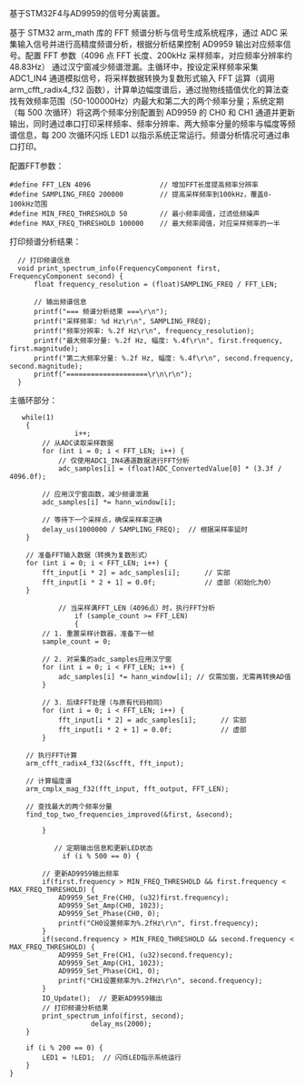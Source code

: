 基于STM32F4与AD9959的信号分离装置。

基于 STM32 arm_math 库的 FFT 频谱分析与信号生成系统程序，通过 ADC 采集输入信号并进行高精度频谱分析，根据分析结果控制 AD9959 输出对应频率信号。配置 FFT 参数（4096 点 FFT 长度、200kHz 采样频率，对应频率分辨率约 48.83Hz）
通过汉宁窗减少频谱泄漏。主循环中，按设定采样频率采集 ADC1_IN4 通道模拟信号，将采样数据转换为复数形式输入 FFT 运算（调用 arm_cfft_radix4_f32 函数），计算单边幅度谱后，通过抛物线插值优化的算法查找有效频率范围（50-100000Hz）内最大和第二大的两个频率分量；系统定期（每 500 次循环）将这两个频率分别配置到 AD9959 的 CH0 和 CH1 通道并更新输出，同时通过串口打印采样频率、频率分辨率、两大频率分量的频率与幅度等频谱信息，每 200 次循环闪烁 LED1 以指示系统正常运行。频谱分析情况可通过串口打印。



配置FFT参数：

    #define FFT_LEN 4096                 // 增加FFT长度提高频率分辨率  
    #define SAMPLING_FREQ 200000         // 提高采样频率到100kHz，覆盖0-100kHz范围
    #define MIN_FREQ_THRESHOLD 50        // 最小频率阈值，过滤低频噪声
    #define MAX_FREQ_THRESHOLD 100000    // 最大频率阈值，对应采样频率的一半

打印频谱分析结果：

      // 打印频谱信息
      void print_spectrum_info(FrequencyComponent first, FrequencyComponent second) {
          float frequency_resolution = (float)SAMPLING_FREQ / FFT_LEN;
          
          // 输出频谱信息
          printf("=== 频谱分析结果 ===\r\n");
          printf("采样频率: %d Hz\r\n", SAMPLING_FREQ);
          printf("频率分辨率: %.2f Hz\r\n", frequency_resolution);
          printf("最大频率分量: %.2f Hz, 幅度: %.4f\r\n", first.frequency, first.magnitude);
          printf("第二大频率分量: %.2f Hz, 幅度: %.4f\r\n", second.frequency, second.magnitude);
          printf("====================\r\n\r\n");
      }


主循环部分：

       while(1)
        {
    				i++;
            // 从ADC读取采样数据
            for (int i = 0; i < FFT_LEN; i++) {
                // 仅使用ADC1_IN4通道数据进行FFT分析
                adc_samples[i] = (float)ADC_ConvertedValue[0] * (3.3f / 4096.0f);
            
            // 应用汉宁窗函数，减少频谱泄漏
            adc_samples[i] *= hann_window[i];
            
            // 等待下一个采样点，确保采样率正确
            delay_us(1000000 / SAMPLING_FREQ);  // 根据采样率延时
        }				    
        
        // 准备FFT输入数据（转换为复数形式）
        for (int i = 0; i < FFT_LEN; i++) {
            fft_input[i * 2] = adc_samples[i];      // 实部
            fft_input[i * 2 + 1] = 0.0f;            // 虚部（初始化为0）
        }
			
			    // 当采样满FFT_LEN（4096点）时，执行FFT分析
					if (sample_count >= FFT_LEN)
					{
            // 1. 重置采样计数器，准备下一帧
            sample_count = 0;
            
            // 2. 对采集的adc_samples应用汉宁窗
            for (int i = 0; i < FFT_LEN; i++) {
                adc_samples[i] *= hann_window[i]; // 仅需加窗，无需再转换AD值
            }
            
            // 3. 后续FFT处理（与原有代码相同）
            for (int i = 0; i < FFT_LEN; i++) {
                fft_input[i * 2] = adc_samples[i];      // 实部
                fft_input[i * 2 + 1] = 0.0f;            // 虚部
            }
     
        // 执行FFT计算
        arm_cfft_radix4_f32(&scfft, fft_input);
        
        // 计算幅度谱
        arm_cmplx_mag_f32(fft_input, fft_output, FFT_LEN);
        
        // 查找最大的两个频率分量
        find_top_two_frequencies_improved(&first, &second);
        
			}
					
			   // 定期输出信息和更新LED状态					
			     if (i % 500 == 0) {		   
						 
            // 更新AD9959输出频率
            if(first.frequency > MIN_FREQ_THRESHOLD && first.frequency < MAX_FREQ_THRESHOLD) {
                AD9959_Set_Fre(CH0, (u32)first.frequency);
                AD9959_Set_Amp(CH0, 1023);
                AD9959_Set_Phase(CH0, 0);
                printf("CH0设置频率为%.2fHz\r\n", first.frequency);
            }          
            if(second.frequency > MIN_FREQ_THRESHOLD && second.frequency < MAX_FREQ_THRESHOLD) {
                AD9959_Set_Fre(CH1, (u32)second.frequency);
                AD9959_Set_Amp(CH1, 1023);
                AD9959_Set_Phase(CH1, 0);
                printf("CH1设置频率为%.2fHz\r\n", second.frequency);
            }          
            IO_Update();  // 更新AD9959输出           
            // 打印频谱分析结果
            print_spectrum_info(first, second);
						delay_ms(2000);
        }
			
        if (i % 200 == 0) {
            LED1 = !LED1;  // 闪烁LED指示系统运行
        }
    }
